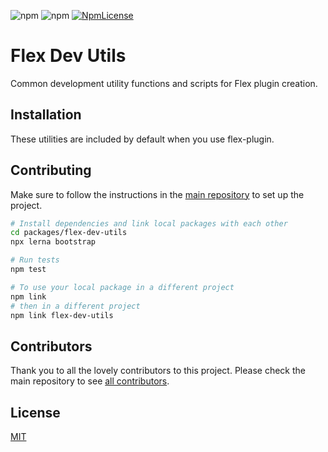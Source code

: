 ![npm](https://img.shields.io/npm/v/flex-dev-utils.svg?style=flat-square)
![npm](https://img.shields.io/npm/dt/flex-dev-utils.svg?style=flat-square)
[![NpmLicense](https://img.shields.io/npm/l/flex-dev-utils.svg?style=flat-square)](LICENSE.md)

# Flex Dev Utils

Common development utility functions and scripts for Flex plugin creation.

## Installation

These utilities are included by default when you use flex-plugin.

## Contributing

Make sure to follow the instructions in the [main repository](https://github.com/twilio/flex-plugin-builder#contributing) to set up the project.

```bash
# Install dependencies and link local packages with each other
cd packages/flex-dev-utils
npx lerna bootstrap

# Run tests
npm test

# To use your local package in a different project
npm link
# then in a different project
npm link flex-dev-utils
```

## Contributors

Thank you to all the lovely contributors to this project. Please check the main repository to see [all contributors](https://github.com/twilio/flex-plugin-builder#contributors).

## License

[MIT](../../LICENSE)
